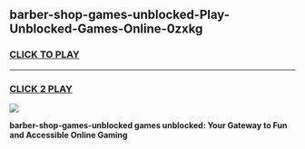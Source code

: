 
## barber-shop-games-unblocked-Play-Unblocked-Games-Online-0zxkg
<h3>
<a href="https://premium76.site?title=barber-shop-games-unblocked&ref=24A">CLICK TO PLAY</a></h3>
<hr>

<h3>
<a href="https://premium76.site?title=barber-shop-games-unblocked&ref=24A">CLICK 2 PLAY</a>
  
</h3>

<a href="https://premium76.site?title=barber-shop-games-unblocked&ref=24A"><img src="https://clearcache.store/games.png"></a>


**barber-shop-games-unblocked games unblocked: Your Gateway to Fun and Accessible Online Gaming**
